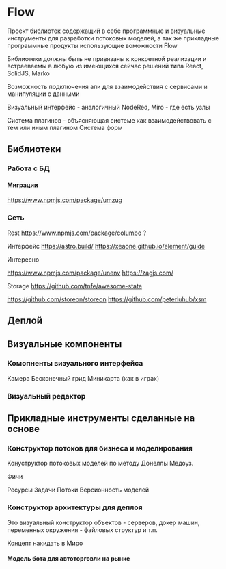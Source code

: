 # Flow

Проект библиотек содержащий в себе программные и визуальные инструменты для разработки потоковых моделей, а так же прикладные программные продукты
использующие воможности Flow

Библиотеки должны быть не привязаны к конкретной реализации и встраеваемы в любую из имеющихся
сейчас решений типа React, SolidJS, Marko

Возможность подключения апи для взаимодействия с сервисами и манипуляции с данными

Визуальный интерфейс - аналогичный NodeRed, Miro - где есть узлы

Система плагинов - объясняющая системе как взаимодействовать с тем или иным плагином
Система форм

## Библиотеки

### Работа с БД

#### Миграции

https://www.npmjs.com/package/umzug

### Сеть

Rest
https://www.npmjs.com/package/columbo ?

Интерфейс
https://astro.build/
https://xeaone.github.io/element/guide

Интересно

https://www.npmjs.com/package/unenv
https://zagjs.com/

Storage
https://github.com/tnfe/awesome-state

https://github.com/storeon/storeon
https://github.com/peterluhub/xsm

## Деплой

## Визуальные компоненты

### Комопненты визуального интерфейса

Камера
Бесконечный грид
Миникарта (как в играх)

### Визуальный редактор

## Прикладные инструменты сделанные на основе

### Конструктор потоков для бизнеса и моделирования

Конуструктор потоковых моделей по методу Донеллы Медоуз.

Фичи

Ресурсы
Задачи
Потоки
Версионность моделей

### Конструктор архитектуры для деплоя

Это визуальный конструктор объектов - серверов, докер машин, переменных окружения - файловых структур и т.п.

Концепт накидать в Миро

#### Модель бота для автоторговли на рынке
